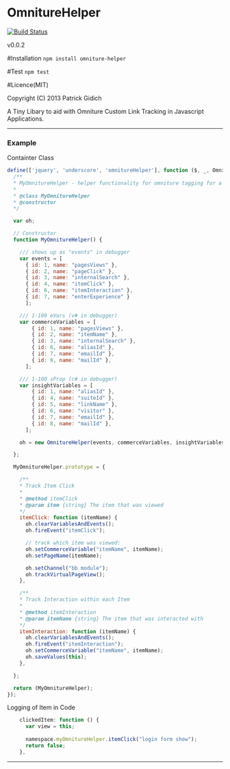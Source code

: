 OmnitureHelper
=====================

[![Build Status](https://travis-ci.org/simnova/OmnitureHelper.png?branch=master)](https://travis-ci.org/simnova/OmnitureHelper)


v0.0.2

#Installation
  `npm install omniture-helper`

#Test
  `npm test`

#Licence(MIT)

Copyright (C) 2013 Patrick Gidich


A Tiny Libary to aid with Omniture Custom Link Tracking in Javascript Applications.

----------------------------------------

### Example 

Containter Class

```javascript
define(['jquery', 'underscore', 'omnitureHelper'], function ($, _, OmnitureHelper) {
  /**
  * MyOmnitureHelper - helper functionality for omniture tagging for a sample project.
  *
  * @class MyOmnitureHelper
  * @constructor
  */

  var oh;

  // Constructor
  function MyOmnitureHelper() {

    /// shows up as "events" in debugger
    var events = [
      { id: 1, name: "pagesViews" },
      { id: 2, name: "pageClick" },
      { id: 3, name: "internalSearch" },
      { id: 4, name: "itemClick" },
      { id: 6, name: "itemInteraction" },
      { id: 7, name: "enterExperience" }
      ];

    /// 1-100 eVars (v# in debugger)
    var commerceVariables = [
        { id: 1, name: "pagesViews" },
        { id: 2, name: "itemName" },
        { id: 3, name: "internalSearch" },
        { id: 6, name: "aliasId" },
        { id: 7, name: "emailId" },
        { id: 8, name: "mailId" },
      ];

    /// 1-100 sProp (c# in debugger)
    var insightVariables = [
        { id: 1, name: "aliasId" },
        { id: 4, name: "suiteId" },
        { id: 5, name: "linkName" },
        { id: 6, name: "visitor" },
        { id: 7, name: "emailId" },
        { id: 8, name: "mailId" },
      ];

    oh = new OmnitureHelper(events, commerceVariables, insightVariables);

  };

  MyOmnitureHelper.prototype = {

    /**
    * Track Item Click
    *
    * @method itemClick
    * @param item {string} The item that was viewed
    */
    itemClick: function (itemName) {
      oh.clearVariablesAndEvents();
      oh.fireEvent("itemClick");

      // track which item was viewed:
      oh.setCommerceVariable("itemName", itemName);
      oh.setPageName(itemName);

      oh.setChannel("bb module");
      oh.trackVirtualPageView();
    },

    /**
    * Track Interaction within each Item 
    *
    * @method itemInteraction
    * @param itemName {string} The item that was interacted with
    */
    itemInteraction: function (itemName) {
      oh.clearVariablesAndEvents();
      oh.fireEvent("itemInteraction");
      oh.setCommerceVariable("itemName", itemName);
      oh.saveValues(this);
    },

  };

  return (MyOmnitureHelper);
});
```

Logging of Item in Code

```javascript
    clickedItem: function () {
      var view = this;
      
      namespace.myOmnitureHelper.itemClick("login form show");
      return false;
    },
```

----------------------------------------


